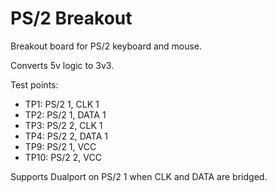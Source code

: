 # PS/2 Breakout

Breakout board for PS/2 keyboard and mouse.

Converts 5v logic to 3v3.

Test points:

- TP1: PS/2 1, CLK 1
- TP2: PS/2 1, DATA 1
- TP3: PS/2 2, CLK 1
- TP4: PS/2 2, DATA 1
- TP9: PS/2 1, VCC
- TP10: PS/2 2, VCC

Supports Dualport on PS/2 1 when CLK and DATA are bridged.


